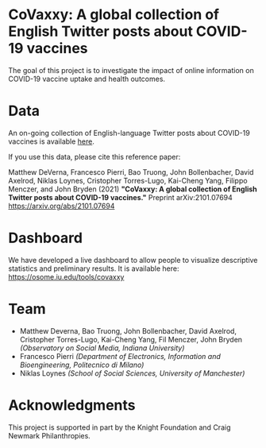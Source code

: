 # CoVaxxy: A global collection of English Twitter posts about COVID-19 vaccines 

The goal of this project is to investigate the impact of online information on COVID-19 vaccine uptake and health outcomes. 

# Data

An on-going collection of English-language Twitter posts about COVID-19 vaccines is available [here](https://zenodo.org/record/4530212).

If you use this data, please cite this reference paper:

Matthew DeVerna, Francesco Pierri, Bao Truong, John Bollenbacher, David Axelrod, Niklas Loynes, Cristopher Torres-Lugo, Kai-Cheng Yang, Filippo Menczer, and John Bryden (2021) **"CoVaxxy: A global collection of English Twitter posts about COVID-19 vaccines."** Preprint arXiv:2101.07694 https://arxiv.org/abs/2101.07694

# Dashboard

We have developed a live dashboard to allow people to visualize descriptive statistics and preliminary results. It is available here: https://osome.iu.edu/tools/covaxxy

# Team

* Matthew Deverna, Bao Truong, John Bollenbacher, David Axelrod, Cristopher Torres-Lugo, Kai-Cheng Yang, Fil Menczer, John Bryden *(Observatory on Social Media, Indiana University)* 
* Francesco Pierri *(Department of Electronics, Information and Bioengineering, Politecnico di Milano)* 
* Niklas Loynes *(School of Social Sciences, University of Manchester)*

# Acknowledgments

This project is supported in part by the Knight Foundation and Craig Newmark Philanthropies.
